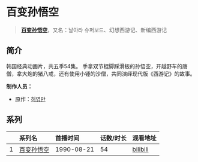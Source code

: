 # 百变孙悟空


> <u>**[百变孙悟空](https://bgm.tv/subject/39025)**</u>，又名：날아라 슈퍼보드、幻想西游记、新编西游记

## 简介

韩国经典动画片，共五季54集。
手拿双节棍脚踩滑板的孙悟空，开越野车的唐僧，拿大炮的猪八戒，还有使用小锤的沙僧，共同演绎现代版《西游记》的故事。

**制作人员：**
- 原作：[허영만](https://bgm.tv/person/19845)



## 系列

|     |   系列名   |   首播时间  | 话数/时长  | 观看地址 |
|:---  |:------    |:----      |:---       |:---  |
| 1 |[百变孙悟空](https://bgm.tv/subject/39025)| 1990-08-21 | 54 | [bilibili](https://www.bilibili.com/video/BV1Us41197Dn) |



